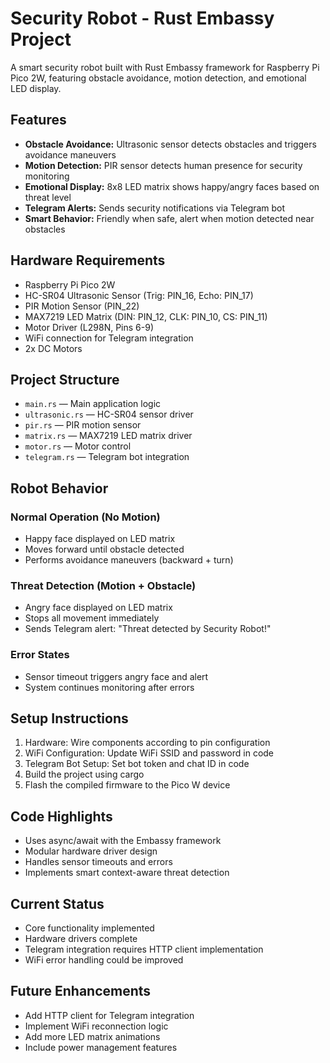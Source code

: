 # Security Robot - Rust Embassy Project

A smart security robot built with Rust Embassy framework for Raspberry Pi Pico 2W, featuring obstacle avoidance, motion detection, and emotional LED display.

## Features

- **Obstacle Avoidance:** Ultrasonic sensor detects obstacles and triggers avoidance maneuvers  
- **Motion Detection:** PIR sensor detects human presence for security monitoring  
- **Emotional Display:** 8x8 LED matrix shows happy/angry faces based on threat level  
- **Telegram Alerts:** Sends security notifications via Telegram bot  
- **Smart Behavior:** Friendly when safe, alert when motion detected near obstacles  

## Hardware Requirements

- Raspberry Pi Pico 2W  
- HC-SR04 Ultrasonic Sensor (Trig: PIN_16, Echo: PIN_17)  
- PIR Motion Sensor (PIN_22)  
- MAX7219 LED Matrix (DIN: PIN_12, CLK: PIN_10, CS: PIN_11)  
- Motor Driver (L298N, Pins 6-9)  
- WiFi connection for Telegram integration  
- 2x DC Motors

## Project Structure

- `main.rs` — Main application logic  
- `ultrasonic.rs` — HC-SR04 sensor driver  
- `pir.rs` — PIR motion sensor  
- `matrix.rs` — MAX7219 LED matrix driver  
- `motor.rs` — Motor control  
- `telegram.rs` — Telegram bot integration  

## Robot Behavior

### Normal Operation (No Motion)

- Happy face displayed on LED matrix  
- Moves forward until obstacle detected  
- Performs avoidance maneuvers (backward + turn)  

### Threat Detection (Motion + Obstacle)

- Angry face displayed on LED matrix  
- Stops all movement immediately  
- Sends Telegram alert: "Threat detected by Security Robot!"  

### Error States

- Sensor timeout triggers angry face and alert  
- System continues monitoring after errors  

## Setup Instructions

1. Hardware: Wire components according to pin configuration  
2. WiFi Configuration: Update WiFi SSID and password in code  
3. Telegram Bot Setup: Set bot token and chat ID in code  
4. Build the project using cargo  
5. Flash the compiled firmware to the Pico W device  

## Code Highlights

- Uses async/await with the Embassy framework  
- Modular hardware driver design  
- Handles sensor timeouts and errors  
- Implements smart context-aware threat detection  

## Current Status

- Core functionality implemented  
- Hardware drivers complete  
- Telegram integration requires HTTP client implementation  
- WiFi error handling could be improved  

## Future Enhancements

- Add HTTP client for Telegram integration  
- Implement WiFi reconnection logic  
- Add more LED matrix animations  
- Include power management features  
